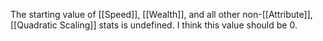 The starting value of [[Speed]], [[Wealth]], and all other non-[[Attribute]], [[Quadratic Scaling]] stats is undefined. I think this value should be 0.